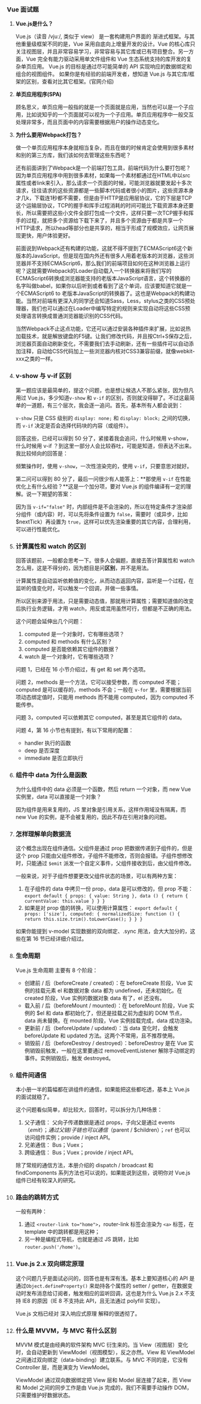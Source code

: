 ### Vue 面试题



1. **Vue.js是什么？**

   Vue.js（读音 /vjuː/, 类似于 view） 是一套构建用户界面的 渐进式框架。与其他重量级框架不同的是，Vue 采用自底向上增量开发的设计。Vue 的核心库只关注视图层，并且非常容易学习，非常容易与其它库或已有项目整合。另一方面，Vue 完全有能力驱动采用单文件组件和 Vue 生态系统支持的库开发的复杂单页应用。 Vue.js 的目标是通过尽可能简单的 API 实现响应的数据绑定和组合的视图组件。 如果你是有经验的前端开发者，想知道 Vue.js 与其它库/框架的区别，查看对比其它框架。(官网介绍)

2. **单页应用程序(SPA)**

   顾名思义，单页应用一般指的就是一个页面就是应用，当然也可以是一个子应用，比如说知乎的一个页面就可以视为一个子应用。单页应用程序中一般交互处理非常多，而且页面中的内容需要根据用户的操作动态变化。

3. **为什么要用Webpack打包？**

   做一个单页应用程序本身就相当复杂，而且在做的时候肯定会使用到很多素材和别的第三方库，我们该如何去管理这些东西呢？

   还有前面讲到了Webpack是一个前端打包工具，前端代码为什么要打包呢？因为单页应用程序中用到很多素材，如果每一个素材都通过在HTML中以src属性或者link来引入，那么请求一个页面的时候，可能浏览器就要发起十多次请求，往往请求的这些资源都是一些脚本代码或者很小的图片，这些资源本身才几k，下载连1秒都不需要，但是由于HTTP是应用层协议，它的下层是TCP这个运输层协议，TCP的握手和挥手过程消耗的时间可能比下载资源本身还要长，所以需要把这些小文件全部打包成一个文件，这样只要一次TCP握手和挥手的过程，就把多个资源给下载下来了，并且多个资源由于都是共享一个HTTP请求，所以head等部分也是共享的，相当于形成了规模效应，让网页展现更快，用户体验更好。

   前面说到Webpack还有构建的功能，这就不得不提到了ECMAScript6这个新版本的JavaScript，但是现在国内外还有很多人用着老版本的浏览器，这些浏览器并不支持ECMAScript6，那么我们的前端项目如何在这种浏览器上运行呢？这就需要Webpack的Loader自动载入一个转换器来将我们写的ECMAScript6转换成浏览器能支持的老版本JavaScript语言，这个转换器的名字叫做babel，如果你以后听到或者看到了这个单词，应该要知道它就是一个ECMAScript6 to 老版本JavaScript的转换器了。这也是Webpack的构建功能。当然对前端有更深入的同学还会知道Sass，Less，stylus之类的CSS预处理器，我们也可以通过在Loader中编写特定的规则来实现自动将这些CSS预处理语言转换成普通浏览器能识别的CSS代码。

   当然Webpack不止这点功能，它还可以通过安装各种插件来扩展，比如说热加载技术，就是解放键盘的F5键。让我们修改代码，并且按Ctrl+S保存之后，浏览器页面自动刷新变化，不需要我们去手动刷新，还有一些插件可以自动添加注释，自动给CSS代码加上一些浏览器内核对CSS3兼容前缀，就像webkit-xxx之类的一样。

4. ### **v-show 与 v-if 区别**

   第一题应该是最简单的，提这个问题，也是想让候选人不那么紧张，因为但凡用过 Vue.js，多少知道`v-show` 和 `v-if` 的区别，否则就没得聊了。不过这最简单的一道题，有三个层次，我会逐一追问。首先，基本所有人都会说到：

   `v-show` 只是 CSS 级别的 `display: none;` 和 `display: block;` 之间的切换，而 `v-if` 决定是否会选择代码块的内容（或组件）。

   回答这些，已经可以得到 50 分了，紧接着我会追问，什么时候用 v-show，什么时候用 v-if ？到这里一部分人会比较吞吐，可能是知道，但表达不出来。我比较倾向的回答是：

   频繁操作时，使用 `v-show`，一次性渲染完的，使用 `v-if`，只要意思对就好。

   第二问可以得到 80 分了，最后一问很少有人能答上：**那使用 `v-if` 在性能优化上有什么经验？**这是一个加分项，要对 Vue.js 的组件编译有一定的理解。说一下期望的答案：

   因为当 `v-if="false"` 时，内部组件是不会渲染的，所以在特定条件才渲染部分组件（或内容）时，可以先将条件设置为 `false`，需要时（或异步，比如 $nextTick）再设置为 `true`，这样可以优先渲染重要的其它内容，合理利用，可以进行性能优化。

5. ### **计算属性和 watch 的区别**

   回答该题前，一般都会思考一下。很多人会偏题，直接去答计算属性和 watch 怎么用，这是不得分的，因为题目是问**区别**，并不是用法。

   计算属性是自动监听依赖值的变化，从而动态返回内容，监听是一个过程，在监听的值变化时，可以触发一个回调，并做一些事情。

   所以区别来源于用法，只是需要动态值，那就用计算属性；需要知道值的改变后执行业务逻辑，才用 watch，用反或混用虽然可行，但都是不正确的用法。

   这个问题会延伸出几个问题：

   1. computed 是一个对象时，它有哪些选项？
   2. computed 和 methods 有什么区别？
   3. computed 是否能依赖其它组件的数据？
   4. watch 是一个对象时，它有哪些选项？

   问题 1，已经在 16 小节介绍过，有 get 和 set 两个选项。

   问题 2，methods 是一个方法，它可以接受参数，而 computed 不能；computed 是可以缓存的，methods 不会；一般在 `v-for` 里，需要根据当前项动态绑定值时，只能用 methods 而不能用 computed，因为 computed 不能传参。

   问题 3，computed 可以依赖其它 computed，甚至是其它组件的 data。

   问题 4，第 16 小节也有提到，有以下常用的配置：

   - handler 执行的函数
   - deep 是否深度
   - immediate 是否立即执行

6. ### **组件中 data 为什么是函数**

   为什么组件中的 data 必须是一个函数，然后 return 一个对象，而 new Vue 实例里，data 可以直接是一个对象？

   因为组件是用来复用的，JS 里对象是引用关系，这样作用域没有隔离，而 new Vue 的实例，是不会被复用的，因此不存在引用对象的问题。

7. ### **怎样理解单向数据流**

   这个概念出现在组件通信。父组件是通过 prop 把数据传递到子组件的，但是这个 prop 只能由父组件修改，子组件不能修改，否则会报错。子组件想修改时，只能通过 `$emit` 派发一个自定义事件，父组件接收到后，由父组件修改。

   一般来说，对于子组件想要更改父组件状态的场景，可以有两种方案：

   1. 在子组件的 data 中拷贝一份 prop，data 是可以修改的，但 prop 不能： ``` export default { props: { value: String }, data () { return { currentValue: this.value } } } ```
   2. 如果是对 prop 值的转换，可以使用计算属性： ``` export default { props: ['size'], computed: { normalizedSize: function () { return this.size.trim().toLowerCase(); } } } ```

   如果你能提到 v-model 实现数据的双向绑定、.sync 用法，会大大加分的，这些在第 16 节已经详细介绍过。

8. ### **生命周期**

   Vue.js 生命周期 主要有 8 个阶段：

   - 创建前 / 后（beforeCreate / created）：在 beforeCreate 阶段，Vue 实例的挂载元素 el 和数据对象 data 都为 undefined，还未初始化。在 created 阶段，Vue 实例的数据对象 data 有了，el 还没有。
   - 载入前 / 后（beforeMount / mounted）：在 beforeMount 阶段，Vue 实例的 $el 和 data 都初始化了，但还是挂载之前为虚拟的 DOM 节点，data 尚未替换。在 mounted 阶段，Vue 实例挂载完成，data 成功渲染。
   - 更新前 / 后（beforeUpdate / updated）：当 data 变化时，会触发 beforeUpdate 和 updated 方法。这两个不常用，且不推荐使用。
   - 销毁前 / 后（beforeDestroy / destroyed）：beforeDestroy 是在 Vue 实例销毁前触发，一般在这里要通过 removeEventListener 解除手动绑定的事件。实例销毁后，触发 destroyed。

9. ### **组件间通信**

   本小册一半的篇幅都在讲组件的通信，如果能把这些都吃透，基本上 Vue.js 的面试就稳了。

   这个问题看似简单，却比较大，回答时，可以拆分为几种场景：

   1. 父子通信： 父向子传递数据是通过 props，子向父是通过 events（$emit）；通过父链 / 子链也可以通信（$parent / $children）；`ref` 也可以访问组件实例；provide / inject API。
   2. 兄弟通信： Bus；Vuex；
   3. 跨级通信： Bus；Vuex；provide / inject API。

   除了常规的通信方法，本册介绍的 dispatch / broadcast 和 findComponents 系列方法也可以说的，如果能说到这些，说明你对 Vue.js 组件已经有较深入的研究。

10. ### **路由的跳转方式**

    一般有两种：

    1. 通过 `<router-link to="home">`，router-link 标签会渲染为 `<a>` 标签，在 template 中的跳转都是用这种；
    2. 另一种是编程式导航，也就是通过 JS 跳转，比如 `router.push('/home')`。

11. ### **Vue.js 2.x 双向绑定原理**

    这个问题几乎是面试必问的，回答也是有深有浅。基本上要知道核心的 API 是通过`Object.defineProperty()` 来劫持各个属性的 setter / getter，在数据变动时发布消息给订阅者，触发相应的监听回调，这也是为什么 Vue.js 2.x 不支持 IE8 的原因（IE 8 不支持此 API，且无法通过 polyfill 实现）。

    Vue.js 文档已经对 深入响应式原理 解释的很透彻了。

12. ### **什么是 MVVM，与 MVC 有什么区别**

    MVVM 模式是由经典的软件架构 MVC 衍生来的。当 View（视图层）变化时，会自动更新到 ViewModel（视图模型），反之亦然。View 和 ViewModel 之间通过双向绑定（data-binding）建立联系。与 MVC 不同的是，它没有 Controller 层，而是演变为 ViewModel。

    ViewModel 通过双向数据绑定把 View 层和 Model 层连接了起来，而 View 和 Model 之间的同步工作是由 Vue.js 完成的，我们不需要手动操作 DOM，只需要维护好数据状态。



